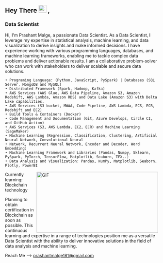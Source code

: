 ## Hey There <img src="https://media.giphy.com/media/hvRJCLFzcasrR4ia7z/giphy.gif" width="25px"> ,

### Data Scientist

Hi, I'm Prashant Malge, a passionate Data Scientist. As a Data Scientist, I leverage my expertise in statistical analysis, machine learning, and data visualization to derive insights and make informed decisions. I have experience working with various programming languages, databases, and machine learning frameworks, enabling me to tackle complex data problems and deliver actionable results. I am a collaborative problem-solver who can work with stakeholders to deliver scalable and secure data solutions. 

    • Programing Language: (Python, JavaScript, PySpark) | Databases (SQL Server, MongoDB and MySQL)
    • Distributed Framework (Spark, Hadoop, Kafka) 
    • AWS Services (AWS Glue, AWS Data Pipeline, Amazon S3, Amazon Redshift, AWS Lambda, Amazon RDS) and Data Lake (Amazon S3) with Delta Lake capabilities.
    • AWS Services (S3 bucket, MWAA, Code Pipeline, AWS Lambda, ECS, ECR, Redshift and EC2)
    • Build Tools & Containers (Docker)
    • Code Management and Documentation (Git, Azure Develops, Circle CI, and GitHub Action)
    • AWS Services (S3, AWS Lambda, EC2, ECR) and Machine Learning (SageMaker)
    • Machine Learning (Regression, Classification, Clustering, Artificial Neural Network, Convolutional Neural
    • Network, Recurrent Neural Network, Encoder and Decoder, Word Embedding)
    • Machine Learning Framework and Libraries (Pandas, Numpy, Sklearn, PySpark, PyTorch, TensorFlow, Matplotlib, Seaborn, TFX..)
    • Data Analysis and Visualization: Pandas, NumPy, Matplotlib, Seaborn, Plotly, PowerBI

<img align="right" alt="GIF" src="https://github.com/abhisheknaiidu/abhisheknaiidu/blob/master/code.gif?raw=true" width="400" height="200" />

Currently learning: Blockchain technology

Planning to obtain certification in Blockchain as soon as possible. This continuous learning and expertise in a range of technologies position me as a versatile Data Scientist with the ability to deliver innovative solutions in the field of data analysis and machine learning.


Reach Me --> prashantmalge181@gmail.com
